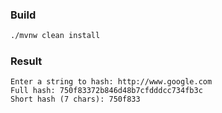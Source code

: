 ### Build 

```bash
./mvnw clean install 
```

### Result

```
Enter a string to hash: http://www.google.com
Full hash: 750f83372b846d48b7cfdddcc734fb3c
Short hash (7 chars): 750f833
```


